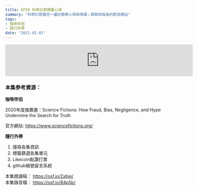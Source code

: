 ```yaml
---
title: EP28 科學幻想簡要心得
summary: "科學幻想看完一遍的簡單心得與導讀；聊聊改版後的節目網站"
tags:
- 咖啡伴侶
- 隨行外帶
date: "2021-02-01"
---
```


<iframe src="https://anchor.fm/opensci-cafe/embed/episodes/EP28-eppb2o/a-a4gsrkj" height="102px" width="600px" frameborder="0" scrolling="no"></iframe>

### 本集參考資源：


**咖啡伴侶**  

2020年度推薦書：Science Fictions: How Fraud, Bias, Negligence, and Hype Undermine the Search for Truth  

官方網站: https://www.sciencefictions.org/

**隨行外帶**


1. 搜尋各集資訊
2. 標籤篩選各集單元
3. Likecoin點讚打賞
4. github帳號留言系統

  
本集朗讀稿： https://osf.io/2xbje/   
本集錄音檔： https://osf.io/84p5b/

